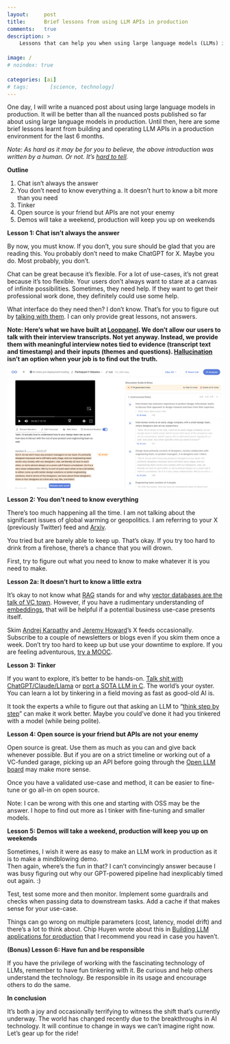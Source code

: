 ```yaml
---
layout:     post
title:      Brief lessons from using LLM APIs in production
comments:   true
description: >
    Lessons that can help you when using large language models (LLMs) in a software production environment

image: /
# noindex: true

categories: [ai]
# tags:       [science, technology]
---
```



One day, I will write a nuanced post about using large language models in production. It will be better than all the nuanced posts published so far about using large language models in production. Until then, here are some brief lessons learnt from building and operating LLM APIs in a production environment for the last 6 months.

_Note: As hard as it may be for you to believe, the above introduction was written by a human. Or not. It’s [hard to tell](https://decrypt.co/149826/openai-quietly-shutters-its-ai-detection-tool)._

**Outline**
1. Chat isn’t always the answer
2. You don’t need to know everything
   a. It doesn’t hurt to know a bit more than you need
3. Tinker
4. Open source is your friend but APIs are not your enemy
5. Demos will take a weekend, production will keep you up on weekends

**Lesson 1: Chat isn’t always the answer**

By now, you must know. If you don’t, you sure should be glad that you are reading this. You probably don’t need to make ChatGPT for X. Maybe you do. Most probably, you don’t.

Chat can be great because it’s flexible. For a lot of use-cases, it’s not great because it’s too flexible. Your users don’t always want to stare at a canvas of infinite possibilities. Sometimes, they need help. If they want to get their professional work done, they definitely could use some help.

What interface do they need then? I don’t know. That’s for you to figure out by [talking with them](https://www.momtestbook.com?ref=akashtandon.in). I can only provide great lessons, not answers.

__Note: Here’s what we have built at [Looppanel](https://www.looppanel.com?ref=akashtandon.in). We don’t allow our users to talk with their interview transcripts. Not yet anyway.
Instead, we provide them with meaningful interview notes tied to evidence (transcript text and timestamp) and their inputs (themes and questions). [Hallucination](https://en.wikipedia.org/wiki/Hallucination_(artificial_intelligence)) isn’t an option when your job is to find out the truth.__

![Looppanel AI notes](/assets/img/ai_note_demo_screenshot.png)

**Lesson 2: You don’t need to know everything**

There’s too much happening all the time. I am not talking about the significant issues of global warming or geopolitics. I am referring to your X (previously Twitter) feed and [Arxiv](https://arxiv.org/list/cs.AI/recent).

You tried but are barely able to keep up. That’s okay. If you try too hard to drink from a firehose, there’s a chance that you will drown.

First, try to figure out what you need to know to make whatever it is you need to make.

**Lesson 2a: It doesn’t hurt to know a little extra**

It’s okay to not know what [RAG](https://www.promptingguide.ai/techniques/rag?ref=akashtandon.in) stands for and why [vector databases are the talk of VC town](https://www.cbinsights.com/research/generative-ai-infrastructure-vector-database/). However, if you have a rudimentary understanding of [embeddings](https://platform.openai.com/docs/guides/embeddings), that will be helpful if a potential business use-case presents itself.

Skim [Andrej Karpathy](https://twitter.com/karpathy/) and [Jeremy Howard](https://twitter.com/jeremyphoward)’s X feeds occasionally. Subscribe to a couple of newsletters or blogs even if you skim them once a week. Don’t try too hard to keep up but use your downtime to explore. If you are feeling adventurous, [try a MOOC](https://www.deeplearning.ai/short-courses/?ref=akashtandon.in).

**Lesson 3: Tinker**

If you want to explore, it’s better to be hands-on. [Talk shit with ChatGPT/Claude/Llama](https://www.reddit.com/r/ChatGPT/comments/15et6f2/well_i_got_what_i_asked_for/) or [port a SOTA LLM in C](https://github.com/ggerganov/llama.cpp). The world’s your oyster. You can learn a lot by tinkering in a field moving as fast as good-old AI is.

It took the experts a while to figure out that asking an LLM to “[think step by step](https://arxiv.org/abs/2205.11916)” can make it work better. Maybe you could’ve done it had you tinkered with a model (while being polite).

**Lesson 4: Open source is your friend but APIs are not your enemy**

Open source is great. Use them as much as you can and give back whenever possible. But if you are on a strict timeline or working out of a VC-funded garage, picking up an API before going through the [Open LLM board](https://huggingface.co/spaces/HuggingFaceH4/open_llm_leaderboard?ref=akashtandon.in) may make more sense.

Once you have a validated use-case and method, it can be easier to fine-tune or go all-in on open source.

Note: I can be wrong with this one and starting with OSS may be the answer. I hope to find out more as I tinker with fine-tuning and smaller models.

**Lesson 5: Demos will take a weekend, production will keep you up on weekends**

Sometimes, I wish it were as easy to make an LLM work in production as it is to make a mindblowing demo.  
Then again, where’s the fun in that? I can’t convincingly answer because I was busy figuring out why our GPT-powered pipeline had inexplicably timed out again. :)

Test, test some more and then monitor. Implement some guardrails and checks when passing data to downstream tasks. Add a cache if that makes sense for your use-case.

Things can go wrong on multiple parameters (cost, latency, model drift) and there’s a lot to think about. Chip Huyen wrote about this in [Building LLM applications for production](https://huyenchip.com/2023/04/11/llm-engineering.html?ref=akashtandon.in) that I recommend you read in case you haven’t.

**(Bonus) Lesson 6: Have fun and be responsible**

If you have the privilege of working with the fascinating technology of LLMs, remember to have fun tinkering with it. Be curious and help others understand the technology. Be responsible in its usage and encourage others to do the same.

**In conclusion**

It’s both a joy and occasionally terrifying to witness the shift that’s currently underway. The world has changed recently due to the breakthroughs in AI technology. It will continue to change in ways we can’t imagine right now. Let’s gear up for the ride!








